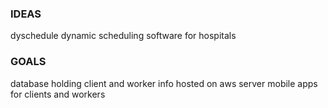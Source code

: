 ### IDEAS

dyschedule
dynamic scheduling software for hospitals

### GOALS

database holding client and worker info
hosted on aws server
mobile apps for clients and workers
